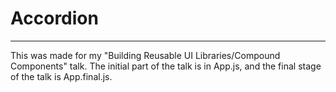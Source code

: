 # Accordion

---

This was made for my "Building Reusable UI Libraries/Compound Components" talk. The initial part of the talk is in App.js, and the final stage of the talk is App.final.js.
